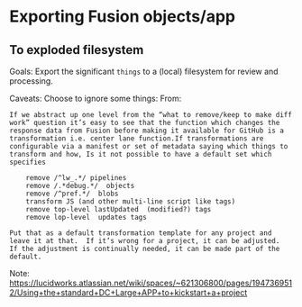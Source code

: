 # Exporting Fusion objects/app

## To exploded filesystem

Goals:
Export the significant `things` to a (local) filesystem for review and processing.

Caveats:
Choose to ignore some things:
From: 
```
If we abstract up one level from the “what to remove/keep to make diff work” question it’s easy to see that the function which changes the response data from Fusion before making it available for GitHub is a transformation i.e. center lane function.If transformations are configurable via a manifest or set of metadata saying which things to transform and how, Is it not possible to have a default set which specifies

    remove /^lw_.*/ pipelines
    remove /.*debug.*/  objects
    remove /^pref.*/  blobs
    transform JS (and other multi-line script like tags)
    remove top-level lastUpdated  (modified?) tags
    remove lop-level  updates tags

Put that as a default transformation template for any project and leave it at that.  If it’s wrong for a project, it can be adjusted.  If the adjustment is continually needed, it can be made part of the default.
```


Note:
https://lucidworks.atlassian.net/wiki/spaces/~621306800/pages/1947369512/Using+the+standard+DC+Large+APP+to+kickstart+a+project
